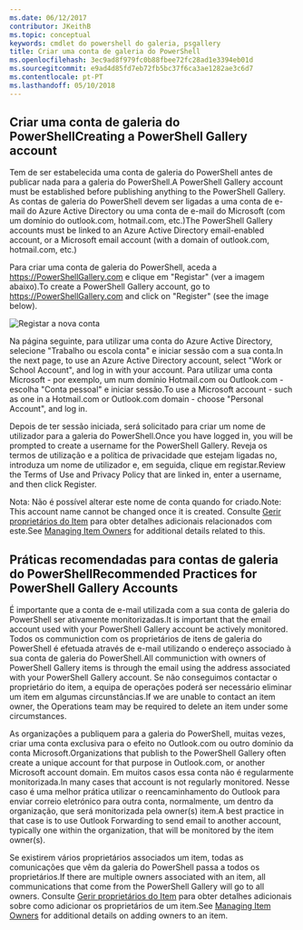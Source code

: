 ```yaml
---
ms.date: 06/12/2017
contributor: JKeithB
ms.topic: conceptual
keywords: cmdlet do powershell do galeria, psgallery
title: Criar uma conta de galeria do PowerShell
ms.openlocfilehash: 3ec9ad8f979fc0b88fbee72fc28ad1e3394eb01d
ms.sourcegitcommit: e9ad4d85fd7eb72fb5bc37f6ca3ae1282ae3c6d7
ms.contentlocale: pt-PT
ms.lasthandoff: 05/10/2018
---
```

## <a name="creating-a-powershell-gallery-account"></a><span data-ttu-id="45fe3-103">Criar uma conta de galeria do PowerShell</span><span class="sxs-lookup"><span data-stu-id="45fe3-103">Creating a PowerShell Gallery account</span></span>

<span data-ttu-id="45fe3-104">Tem de ser estabelecida uma conta de galeria do PowerShell antes de publicar nada para a galeria do PowerShell.</span><span class="sxs-lookup"><span data-stu-id="45fe3-104">A PowerShell Gallery account must be established before publishing anything to the PowerShell Gallery.</span></span>
<span data-ttu-id="45fe3-105">As contas de galeria do PowerShell devem ser ligadas a uma conta de e-mail do Azure Active Directory ou uma conta de e-mail do Microsoft (com um domínio do outlook.com, hotmail.com, etc.)</span><span class="sxs-lookup"><span data-stu-id="45fe3-105">The PowerShell Gallery accounts must be linked to an Azure Active Directory email-enabled account, or a Microsoft email account (with a domain of outlook.com, hotmail.com, etc.)</span></span>

<span data-ttu-id="45fe3-106">Para criar uma conta de galeria do PowerShell, aceda a https://PowerShellGallery.com e clique em "Registar" (ver a imagem abaixo).</span><span class="sxs-lookup"><span data-stu-id="45fe3-106">To create a PowerShell Gallery account, go to https://PowerShellGallery.com and click on "Register" (see the image below).</span></span>

![Registar a nova conta](../../Images/CreatingAccount-Register.png)

<span data-ttu-id="45fe3-108">Na página seguinte, para utilizar uma conta do Azure Active Directory, selecione "Trabalho ou escola conta" e iniciar sessão com a sua conta.</span><span class="sxs-lookup"><span data-stu-id="45fe3-108">In the next page, to use an Azure Active Directory account, select "Work or School Account", and log in with your account.</span></span>
<span data-ttu-id="45fe3-109">Para utilizar uma conta Microsoft - por exemplo, um num domínio Hotmail.com ou Outlook.com - escolha "Conta pessoal" e iniciar sessão.</span><span class="sxs-lookup"><span data-stu-id="45fe3-109">To use a Microsoft account - such as one in a Hotmail.com or Outlook.com domain - choose "Personal Account", and log in.</span></span>

<span data-ttu-id="45fe3-110">Depois de ter sessão iniciada, será solicitado para criar um nome de utilizador para a galeria do PowerShell.</span><span class="sxs-lookup"><span data-stu-id="45fe3-110">Once you have logged in, you will be prompted to create a username for the PowerShell Gallery.</span></span>
<span data-ttu-id="45fe3-111">Reveja os termos de utilização e a política de privacidade que estejam ligadas no, introduza um nome de utilizador e, em seguida, clique em registar.</span><span class="sxs-lookup"><span data-stu-id="45fe3-111">Review the Terms of Use and Privacy Policy that are linked in, enter a username, and then click Register.</span></span>

<span data-ttu-id="45fe3-112">Nota: Não é possível alterar este nome de conta quando for criado.</span><span class="sxs-lookup"><span data-stu-id="45fe3-112">Note: This account name cannot be changed once it is created.</span></span>
<span data-ttu-id="45fe3-113">Consulte [Gerir proprietários do Item](https://msdn.microsoft.com/powershell/gallery/psgallery/managing-item-owners) para obter detalhes adicionais relacionados com este.</span><span class="sxs-lookup"><span data-stu-id="45fe3-113">See [Managing Item Owners](https://msdn.microsoft.com/powershell/gallery/psgallery/managing-item-owners) for additional details related to this.</span></span>

## <a name="recommended-practices-for-powershell-gallery-accounts"></a><span data-ttu-id="45fe3-114">Práticas recomendadas para contas de galeria do PowerShell</span><span class="sxs-lookup"><span data-stu-id="45fe3-114">Recommended Practices for PowerShell Gallery Accounts</span></span>

<span data-ttu-id="45fe3-115">É importante que a conta de e-mail utilizada com a sua conta de galeria do PowerShell ser ativamente monitorizadas.</span><span class="sxs-lookup"><span data-stu-id="45fe3-115">It is important that the email account used with your PowerShell Gallery account be actively monitored.</span></span>
<span data-ttu-id="45fe3-116">Todos os communiction com os proprietários de itens de galeria do PowerShell é efetuada através de e-mail utilizando o endereço associado à sua conta de galeria do PowerShell.</span><span class="sxs-lookup"><span data-stu-id="45fe3-116">All communiction with owners of PowerShell Gallery items is through the email using the address associated with your PowerShell Gallery account.</span></span>
<span data-ttu-id="45fe3-117">Se não conseguimos contactar o proprietário do item, a equipa de operações poderá ser necessário eliminar um item em algumas circunstâncias.</span><span class="sxs-lookup"><span data-stu-id="45fe3-117">If we are unable to contact an item owner, the Operations team may be required to delete an item under some circumstances.</span></span>

<span data-ttu-id="45fe3-118">As organizações a publiquem para a galeria do PowerShell, muitas vezes, criar uma conta exclusiva para o efeito no Outlook.com ou outro domínio da conta Microsoft.</span><span class="sxs-lookup"><span data-stu-id="45fe3-118">Organizations that publish to the PowerShell Gallery often create a unique account for that purpose in Outlook.com, or another Microsoft account domain.</span></span>
<span data-ttu-id="45fe3-119">Em muitos casos essa conta não é regularmente monitorizada.</span><span class="sxs-lookup"><span data-stu-id="45fe3-119">In many cases that account is not regularly monitored.</span></span>
<span data-ttu-id="45fe3-120">Nesse caso é uma melhor prática utilizar o reencaminhamento do Outlook para enviar correio eletrónico para outra conta, normalmente, um dentro da organização, que será monitorizada pela owner(s) item.</span><span class="sxs-lookup"><span data-stu-id="45fe3-120">A best practice in that case is to use Outlook Forwarding to send email to another account, typically one within the organization, that will be monitored by the item owner(s).</span></span>

<span data-ttu-id="45fe3-121">Se existirem vários proprietários associados um item, todas as comunicações que vêm da galeria do PowerShell passa a todos os proprietários.</span><span class="sxs-lookup"><span data-stu-id="45fe3-121">If there are multiple owners associated with an item, all communications that come from the PowerShell Gallery will go to all owners.</span></span>
<span data-ttu-id="45fe3-122">Consulte [Gerir proprietários do Item](https://msdn.microsoft.com/powershell/gallery/psgallery/managing-item-owners) para obter detalhes adicionais sobre como adicionar os proprietários de um item.</span><span class="sxs-lookup"><span data-stu-id="45fe3-122">See [Managing Item Owners](https://msdn.microsoft.com/powershell/gallery/psgallery/managing-item-owners) for additional details on adding owners to an item.</span></span>